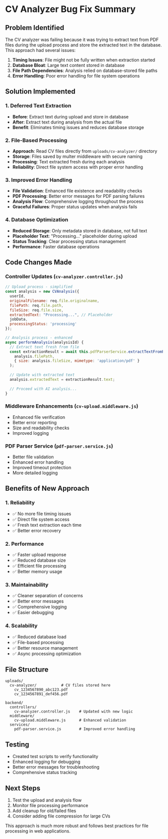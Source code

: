# CV Analyzer Bug Fix Summary

## Problem Identified
The CV analyzer was failing because it was trying to extract text from PDF files during the upload process and store the extracted text in the database. This approach had several issues:

1. **Timing Issues**: File might not be fully written when extraction started
2. **Database Bloat**: Large text content stored in database
3. **File Path Dependencies**: Analysis relied on database-stored file paths
4. **Error Handling**: Poor error handling for file system operations

## Solution Implemented

### 1. Deferred Text Extraction
- **Before**: Extract text during upload and store in database
- **After**: Extract text during analysis from the actual file
- **Benefit**: Eliminates timing issues and reduces database storage

### 2. File-Based Processing
- **Approach**: Read CV files directly from `uploads/cv-analyzer/` directory
- **Storage**: Files saved by multer middleware with secure naming
- **Processing**: Text extracted fresh during each analysis
- **Reliability**: Direct file system access with proper error handling

### 3. Improved Error Handling
- **File Validation**: Enhanced file existence and readability checks
- **PDF Processing**: Better error messages for PDF parsing failures
- **Analysis Flow**: Comprehensive logging throughout the process
- **Graceful Failures**: Proper status updates when analysis fails

### 4. Database Optimization
- **Reduced Storage**: Only metadata stored in database, not full text
- **Placeholder Text**: "Processing..." placeholder during upload
- **Status Tracking**: Clear processing status management
- **Performance**: Faster database operations

## Code Changes Made

### Controller Updates (`cv-analyzer.controller.js`)
```javascript
// Upload process - simplified
const analysis = new CVAnalysis({
  userId,
  originalFilename: req.file.originalname,
  filePath: req.file.path,
  fileSize: req.file.size,
  extractedText: "Processing...", // Placeholder
  jobData,
  processingStatus: 'processing'
});

// Analysis process - enhanced
async performAnalysis(analysisId) {
  // Extract text fresh from file
  const extractionResult = await this.pdfParserService.extractTextFromPDF(
    analysis.filePath,
    { size: analysis.fileSize, mimetype: 'application/pdf' }
  );
  
  // Update with extracted text
  analysis.extractedText = extractionResult.text;
  
  // Proceed with AI analysis...
}
```

### Middleware Enhancements (`cv-upload.middleware.js`)
- Enhanced file verification
- Better error reporting
- Size and readability checks
- Improved logging

### PDF Parser Service (`pdf-parser.service.js`)
- Better file validation
- Enhanced error handling
- Improved timeout protection
- More detailed logging

## Benefits of New Approach

### 1. Reliability
- ✅ No more file timing issues
- ✅ Direct file system access
- ✅ Fresh text extraction each time
- ✅ Better error recovery

### 2. Performance
- ✅ Faster upload response
- ✅ Reduced database size
- ✅ Efficient file processing
- ✅ Better memory usage

### 3. Maintainability
- ✅ Cleaner separation of concerns
- ✅ Better error messages
- ✅ Comprehensive logging
- ✅ Easier debugging

### 4. Scalability
- ✅ Reduced database load
- ✅ File-based processing
- ✅ Better resource management
- ✅ Async processing optimization

## File Structure
```
uploads/
  cv-analyzer/           # CV files stored here
    cv_1234567890_abc123.pdf
    cv_1234567891_def456.pdf
    
backend/
  controllers/
    cv-analyzer.controller.js    # Updated with new logic
  middleware/
    cv-upload.middleware.js      # Enhanced validation
  services/
    pdf-parser.service.js        # Improved error handling
```

## Testing
- Created test scripts to verify functionality
- Enhanced logging for debugging
- Better error messages for troubleshooting
- Comprehensive status tracking

## Next Steps
1. Test the upload and analysis flow
2. Monitor file processing performance
3. Add cleanup for old/failed files
4. Consider adding file compression for large CVs

This approach is much more robust and follows best practices for file processing in web applications.
